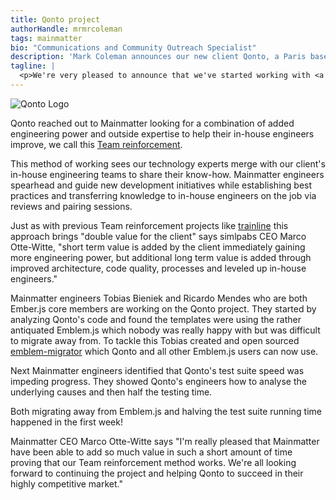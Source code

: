 ```yaml
---
title: Qonto project
authorHandle: mrmrcoleman
tags: mainmatter
bio: "Communications and Community Outreach Specialist"
description: 'Mark Coleman announces our new client Qonto, a Paris based VC funded Fintech startup who are "the ideal banking alternative for freelancers, startups and SMEs."'
tagline: |
  <p>We're very pleased to announce that we've started working with <a href="https://qonto.eu/">Qonto</a>, a Paris based VC funded Fintech startup who are &quot;the ideal banking alternative for freelancers, startups and SMEs.&quot;</p>
---
```


![Qonto Logo](/assets/images/posts/2019-03-29-qonto-project/qonto-logo.png)

Qonto reached out to Mainmatter looking for a combination of added engineering power and outside expertise to help their in-house engineers improve, we call this [Team reinforcement](/services/team-reinforcement/).

This method of working sees our technology experts merge with our client's in-house engineering teams to share their know-how. Mainmatter engineers spearhead and guide new development initiatives while establishing best practices and transferring knowledge to in-house engineers on the job via reviews and pairing sessions.

Just as with previous Team reinforcement projects like [trainline](/cases/trainline/) this approach brings "double value for the client" says simlpabs CEO Marco Otte-Witte, "short term value is added by the client immediately gaining more engineering power, but additional long term value is added through improved architecture, code quality, processes and leveled up in-house engineers."

Mainmatter engineers Tobias Bieniek and Ricardo Mendes who are both Ember.js core members are working on the Qonto project. They started by analyzing Qonto's code and found the templates were using the rather antiquated Emblem.js which nobody was really happy with but was difficult to migrate away from. To tackle this Tobias created and open sourced [emblem-migrator](https://github.com/mainmatter/emblem-migrator/) which Qonto and all other Emblem.js users can now use.

Next Mainmatter engineers identified that Qonto's test suite speed was impeding progress. They showed Qonto's engineers how to analyse the underlying causes and then half the testing time.

Both migrating away from Emblem.js and halving the test suite running time happened in the first week!

Mainmatter CEO Marco Otte-Witte says "I'm really pleased that Mainmatter have been able to add so much value in such a short amount of time proving that our Team reinforcement method works. We're all looking forward to continuing the project and helping Qonto to succeed in their highly competitive market."
